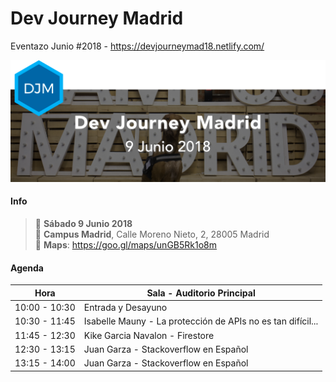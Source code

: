 # Dev Journey Madrid 
Eventazo Junio #2018 - https://devjourneymad18.netlify.com/

![gameboy](./src/assets/img/main.png)

#### Info
> 📅 __Sábado 9 Junio 2018__  
> 📌 __Campus Madrid__, Calle Moreno Nieto, 2, 28005 Madrid   
> 📍 __Maps__: https://goo.gl/maps/unGB5Rk1o8m

#### Agenda 

| Hora          | Sala - Auditorio Principal             |
| ------------- | -------------------------------------- |
| 10:00 - 10:30 | Entrada y Desayuno                     |
| 10:30 - 11:45 | Isabelle Mauny - La protección de APIs no es tan difícil...  |
| 11:45 - 12:30 | Kike Garcia Navalon - Firestore        |
| 12:30 - 13:15 | Juan Garza - Stackoverflow en Español  |
| 13:15 - 14:00 | Juan Garza - Stackoverflow en Español  |

